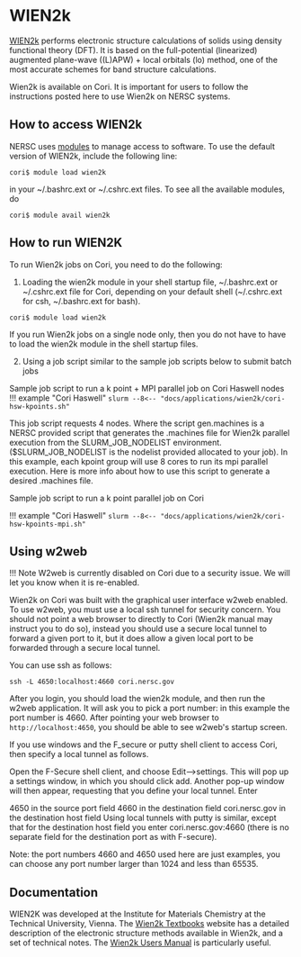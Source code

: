 # WIEN2k 

[WIEN2k](http://susi.theochem.tuwien.ac.at/) 
performs electronic structure calculations of solids using density functional theory (DFT). It is based on the full-potential (linearized) augmented plane-wave ((L)APW) + local orbitals (lo) method, one of the most accurate schemes for band structure calculations.

Wien2k is available on Cori. It is important for users to follow the instructions posted here to use Wien2k on NERSC systems.

## How to access WIEN2k
NERSC uses [modules](../../environment/#nersc-modules-environment) to manage access to software. 
To use the default version of WIEN2k, include the following line:
```shell
cori$ module load wien2k
```
in your ~/.bashrc.ext or ~/.cshrc.ext files. To see all the available modules, do

```shell
cori$ module avail wien2k
```
## How to run WIEN2K 
To run Wien2k jobs on Cori, you need to do the following:

1) Loading the wien2k module in your shell startup file, ~/.bashrc.ext or ~/.cshrc.ext file for Cori, depending on your default shell (~/.cshrc.ext for csh, ~/.bashrc.ext for bash).

```shell
cori$ module load wien2k
```
If you run Wien2k jobs on a single node only, then you do not have to have to load the wien2k module in the shell startup files. 

2) Using a job script similar to the sample job scripts below to submit batch jobs

Sample job script to run a k point + MPI parallel job on Cori Haswell nodes
!!! example "Cori Haswell"
    ```slurm
    --8<-- "docs/applications/wien2k/cori-hsw-kpoints.sh"
    ```

This job script requests 4 nodes. Where the script gen.machines is a NERSC provided script that generates the .machines file for Wien2k parallel execution from the SLURM_JOB_NODELIST environment. ($SLURM_JOB_NODELIST is the nodelist provided allocated to your job). In this example, each kpoint group will use 8 cores to run its mpi parallel execution. Here is more info about how to use this script to generate a desired .machines file.

Sample job script to run a k point parallel job on Cori

!!! example "Cori Haswell"
    ```slurm
    --8<-- "docs/applications/wien2k/cori-hsw-kpoints-mpi.sh"
    ```

## Using w2web 

!!! Note 
	W2web is currently disabled on Cori due to a security issue. We will let you know when it is re-enabled. 

Wien2k on Cori was built with the graphical user interface w2web enabled. To use w2web, you must use a local ssh tunnel for security concern. You should not point a web browser to directly to Cori (Wien2k manual may instruct you to do so), instead you should use a secure local tunnel to forward a given port to it, but it does allow a given local port to be forwarded through a secure local tunnel.

You can use ssh as follows:

```shell
ssh -L 4650:localhost:4660 cori.nersc.gov  
```
After you login, you should load the wien2k module, and then run the w2web application. It will ask you to pick a port number: in this example the port number is 4660. After pointing your web browser to `http://localhost:4650`, you should be able to see w2web's startup screen.

If you use windows and the F_secure or putty shell client to access Cori, then specify a local tunnel as follows.

Open the F-Secure shell client, and choose Edit-->settings.  This will pop up a settings window, in which you should click add. Another pop-up window will then appear, requesting that you define your local tunnel.  Enter

4650 in the source port field
4660 in the destination field
cori.nersc.gov in the destination host field
Using local tunnels with putty is similar, except that for the destination host field you enter cori.nersc.gov:4660 (there is no separate field for the destination port as with F-secure).

Note: the port numbers 4660 and 4650 used here are just examples, you can choose any port number larger than 1024 and less than 65535.


## Documentation

WIEN2K was developed at the Institute for Materials Chemistry at the Technical University, Vienna. 
The [Wien2k Textbooks](http://www.wien2k.at/reg_user/textbooks/) website has a detailed description of the electronic structure methods available in Wien2k, and a set of technical notes. The [Wien2k Users Manual](http://www.wien2k.at/reg_user/textbooks/usersguide.pdf) is particularly useful.


